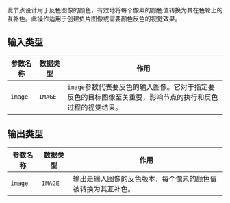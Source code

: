 此节点设计用于反色图像的颜色，有效地将每个像素的颜色值转换为其在色轮上的互补色。此操作适用于创建负片图像或需要颜色反色的视觉效果。

## 输入类型

| 参数名称 | 数据类型 | 作用 |
| --- | --- | --- |
| `image` | `IMAGE` | `image`参数代表要反色的输入图像。它对于指定要反色的目标图像至关重要，影响节点的执行和反色过程的视觉结果。 |

## 输出类型

| 参数名称 | 数据类型 | 作用 |
| --- | --- | --- |
| `image` | `IMAGE` | 输出是输入图像的反色版本，每个像素的颜色值被转换为其互补色。 |
